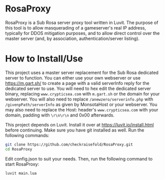 # RosaProxy
RosaProxy is a Sub Rosa server proxy tool written in Luvit. The purpose of this tool is to allow masquerading of a gameserver's real IP address, typically for DDOS mitigation purposes, and to allow direct control over the master server (and, by association, authentication/server listing).

# How to Install/Use
This project uses a master server replacement for the Sub Rosa dedicated server to function. You can either use your own webserver or use https://m.gart.sh/ to create a page with a valid serverInfo reply for the dedicated server to use. You will need to hex edit the dedicated server binary, replacing `www.crypticsea.com` with `m.gart.sh` or the domain for your webserver. You will also need to replace `/anewzero/serverinfo.php` with `/givenpPath/serverInfo` as given by MonsotaHost or your webserver. You may also need to replace the Host: header's `www.crypticsea.com` with your domain, padding with `\r\n\r\n` and 0x00 afterwards.

This project depends on Luvit. Install it over at https://luvit.io/install.html before continuing. Make sure you have git installed as well.
Run the following commands:
```sh
git clone https://github.com/checkraisefold/RosaProxy.git
cd RosaProxy
```
Edit config.json to suit your needs. Then, run the following command to start RosaProxy:
```sh
luvit main.lua
```